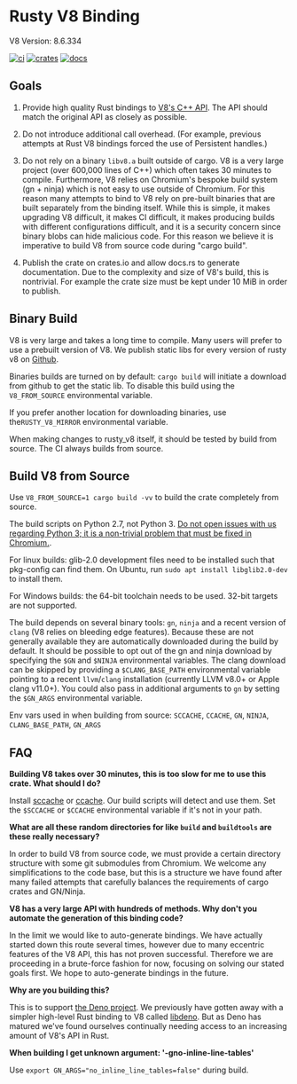 # Rusty V8 Binding

V8 Version: 8.6.334

[![ci](https://github.com/denoland/rusty_v8/workflows/ci/badge.svg?branch=master)](https://github.com/denoland/rusty_v8/actions)
[![crates](https://img.shields.io/crates/v/rusty_v8.svg)](https://crates.io/crates/rusty_v8)
[![docs](https://docs.rs/rusty_v8/badge.svg)](https://docs.rs/rusty_v8)

## Goals

1. Provide high quality Rust bindings to [V8's C++
   API](https://cs.chromium.org/chromium/src/v8/include/v8.h). The API should
   match the original API as closely as possible.

2. Do not introduce additional call overhead. (For example, previous attempts at
   Rust V8 bindings forced the use of Persistent handles.)

3. Do not rely on a binary `libv8.a` built outside of cargo. V8 is a very large
   project (over 600,000 lines of C++) which often takes 30 minutes to compile.
   Furthermore, V8 relies on Chromium's bespoke build system (gn + ninja) which is
   not easy to use outside of Chromium. For this reason many attempts to bind to V8
   rely on pre-built binaries that are built separately from the binding itself.
   While this is simple, it makes upgrading V8 difficult, it makes CI difficult, it
   makes producing builds with different configurations difficult, and it is a
   security concern since binary blobs can hide malicious code. For this reason we
   believe it is imperative to build V8 from source code during "cargo build".

4. Publish the crate on crates.io and allow docs.rs to generate documentation.
   Due to the complexity and size of V8's build, this is nontrivial. For example
   the crate size must be kept under 10 MiB in order to publish.

## Binary Build

V8 is very large and takes a long time to compile. Many users will prefer to use
a prebuilt version of V8. We publish static libs for every version of rusty v8
on [Github](https://github.com/denoland/rusty_v8/releases).

Binaries builds are turned on by default: `cargo build` will initiate a download
from github to get the static lib. To disable this build using the
`V8_FROM_SOURCE` environmental variable.

If you prefer another location for downloading binaries,
use the`RUSTY_V8_MIRROR` environmental variable.

When making changes to rusty_v8 itself, it should be tested by build from
source. The CI always builds from source.

## Build V8 from Source

Use `V8_FROM_SOURCE=1 cargo build -vv` to build the crate completely from
source.

The build scripts on Python 2.7, not Python 3. [Do not open issues with us
regarding Python 3; it is a non-trivial problem that must be fixed in
Chromium.](https://bugs.chromium.org/p/chromium/issues/detail?id=942720).

For linux builds: glib-2.0 development files need to be installed such that
pkg-config can find them. On Ubuntu, run `sudo apt install libglib2.0-dev` to
install them.

For Windows builds: the 64-bit toolchain needs to be used. 32-bit targets are
not supported.

The build depends on several binary tools: `gn`, `ninja` and a recent version
of `clang` (V8 relies on bleeding edge features). Because these are not
generally available they are automatically downloaded during the build by default.
It should be possible to opt out of the gn and ninja download by specifying the
`$GN` and `$NINJA` environmental variables. The clang download can be skipped by
providing a `$CLANG_BASE_PATH` environmental variable pointing to a recent
`llvm`/`clang` installation (currently LLVM v8.0+ or Apple clang v11.0+).
You could also pass in additional arguments to `gn` by setting the `$GN_ARGS`
environmental variable.

Env vars used in when building from source: `SCCACHE`, `CCACHE`, `GN`, `NINJA`,
`CLANG_BASE_PATH`, `GN_ARGS`

## FAQ

**Building V8 takes over 30 minutes, this is too slow for me to use this crate.
What should I do?**

Install [sccache](https://github.com/mozilla/sccache) or
[ccache](https://ccache.dev/). Our build scripts will detect and use them. Set
the `$SCCACHE` or `$CCACHE` environmental variable if it's not in your path.

**What are all these random directories for like `build` and `buildtools` are
these really necessary?**

In order to build V8 from source code, we must provide a certain directory
structure with some git submodules from Chromium. We welcome any simplifications
to the code base, but this is a structure we have found after many failed
attempts that carefully balances the requirements of cargo crates and
GN/Ninja.

**V8 has a very large API with hundreds of methods. Why don't you automate the
generation of this binding code?**

In the limit we would like to auto-generate bindings. We have actually started
down this route several times, however due to many eccentric features of the V8
API, this has not proven successful. Therefore we are proceeding in a
brute-force fashion for now, focusing on solving our stated goals first. We hope
to auto-generate bindings in the future.

**Why are you building this?**

This is to support [the Deno project](https://deno.land/). We previously have
gotten away with a simpler high-level Rust binding to V8 called
[libdeno](https://github.com/denoland/deno/tree/32937251315493ef2c3b42dd29340e8a34501aa4/core/libdeno).
But as Deno has matured we've found ourselves continually needing access to an
increasing amount of V8's API in Rust.

**When building I get unknown argument: '-gno-inline-line-tables'**

Use `export GN_ARGS="no_inline_line_tables=false"` during build.
